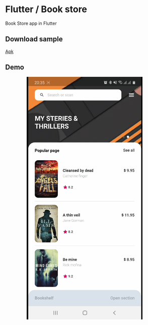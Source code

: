# Flutter / Book store
Book Store app in Flutter
## Download sample
[Apk](https://github.com/thanhnamitit/flutter-book_store/blob/master/app-release.apk)
## Demo
<p align="center">
  <img src="./ss.gif">
</p>

